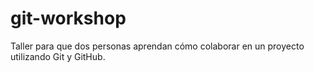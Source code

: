 # git-workshop
Taller para que dos personas aprendan cómo colaborar en un proyecto utilizando Git y GitHub.
